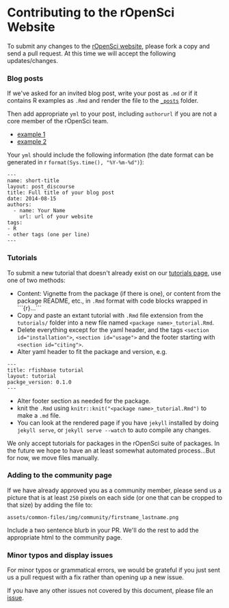 # Contributing to the rOpenSci Website

To submit any changes to the [rOpenSci website](http://ropensci.org), please fork a copy and send a pull request. At this time we will accept the following updates/changes.

### Blog posts
If we've asked for an invited blog post, write your post as `.md` or if it contains R examples as `.Rmd` and render the file to the [`_posts`](https://github.com/ropensci/roweb/tree/master/_posts) folder.

Then add appropriate `yml` to your post, including `authorurl` if you are not a core member of the rOpenSci team.
- [example 1](https://github.com/ropensci/roweb/blob/master/_posts/2014-06-09-reproducibility.md)
-  [example 2](https://github.com/ropensci/roweb/blob/master/_posts/2014-08-15-open-tree-of-life-hackathon.md)

Your `yml` should include the following information (the date format can be
generated in r `format(Sys.time(), "%Y-%m-%d")`):

```
---
name: short-title
layout: post_discourse
title: Full title of your blog post
date: 2014-08-15
authors:
  - name: Your Name
    url: url of your website
tags:
- R
- other tags (one per line)
---

```



### Tutorials
To submit a new tutorial that doesn't already exist on our [tutorials page](http://ropensci.org/tutorials), use one of two methods:

* Content: Vignette from the package (if there is one), or content from the package README, etc., in `.Rmd` format with code blocks wrapped in \`\`\`{r}...\`\`\`
* Copy and paste an extant tutorial with `.Rmd` file extension from the `tutorials/` folder into a new file named `<package name>_tutorial.Rmd`.
* Delete everything except for the yaml header, and the tags `<section id="installation">`, `<section id="usage">` and the footer starting with `<section id="citing">`.
* Alter yaml header to fit the package and version, e.g.

```
---
title: rfishbase tutorial
layout: tutorial
packge_version: 0.1.0
---
```

* Alter footer section as needed for the package.
* knit the `.Rmd` using `knitr::knit("<package name>_tutorial.Rmd")` to make a `.md` file.
* You can look at the rendered page if you have `jekyll` installed by doing `jekyll serve`, or `jekyll serve --watch` to auto compile any changes.

We only accept tutorials for packages in the rOpenSci suite of packages. In the future we hope to have an at least somewhat automated process...But for now, we move files manually.

### Adding to the community page
If we have already approved you as a community member, please send us a picture that is at least `250` pixels on each side (or one that can be cropped to that size) by adding the file to:

```
assets/common-files/img/community/firstname_lastname.png
```

Include a two sentence blurb in your PR. We'll do the rest to add the appropriate html to the community page.


### Minor typos and display issues

For minor typos or grammatical errors, we would be grateful if you just sent us a pull request with a fix rather than opening up a new issue.



If you have any other issues not covered by this document, please file an [issue](https://github.com/ropensci/roweb/issues/new).
